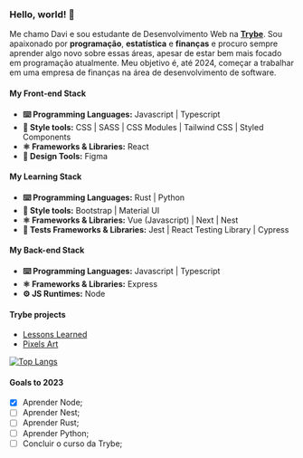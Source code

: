 ### Hello, world! 👋
Me chamo Davi e sou estudante de Desenvolvimento Web na **[Trybe](https://www.betrybe.com/)**. Sou apaixonado por **programação**, **estatística** e **finanças** e procuro sempre aprender algo novo sobre essas áreas, apesar de estar bem mais focado em programação atualmente. Meu objetivo é, até 2024, começar a trabalhar em uma empresa de finanças na área de desenvolvimento de software.

#### My Front-end Stack

- **⌨️ Programming Languages:** Javascript | Typescript
- **💅 Style tools:** CSS | SASS | CSS Modules | Tailwind CSS | Styled Components
- **⚛️ Frameworks & Libraries:** React
- **📏 Design Tools:** Figma

#### My Learning Stack

- **⌨️ Programming Languages:** Rust | Python
- **💅 Style tools:** Bootstrap | Material UI
- **⚛️ Frameworks & Libraries:** Vue (Javascript) | Next | Nest
- **🧪 Tests Frameworks & Libraries:** Jest | React Testing Library | Cypress

#### My Back-end Stack
- **⌨️ Programming Languages:** Javascript | Typescript
- **⚛️ Frameworks & Libraries:** Express
- **⚙️ JS Runtimes:** Node


#### Trybe projects
- [Lessons Learned](https://github.com/DN4Davi/Lessons-Learned)
- [Pixels Art](https://github.com/DN4Davi/pixels-art)

[![Top Langs](https://github-readme-stats.vercel.app/api/top-langs/?username=dn4davi&layout=compact)]([https://github.com/anuraghazra/github-readme-stats](https://github.com/dn4davi/))

#### Goals to 2023

- [x] Aprender Node;
- [ ] Aprender Nest;
- [ ] Aprender Rust;
- [ ] Aprender Python;
- [ ] Concluir o curso da Trybe;
